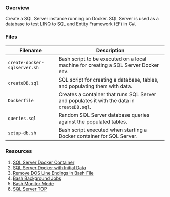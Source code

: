 ### Overview

Create a SQL Server instance running on Docker.  SQL Server is used as a database to test LINQ to SQL and 
Entity Framework (EF) in C#.

### Files

| Filename                     | Description                                                                                |
|------------------------------|--------------------------------------------------------------------------------------------|
| `create-docker-sqlserver.sh` | Bash script to be executed on a local machine for creating a SQL Server Docker env.        |
| `createDB.sql`               | SQL script for creating a database, tables, and populating them with data.                 |
| `Dockerfile`                 | Creates a container that runs SQL Server and populates it with the data in `createDB.sql`. |
| `queries.sql`                | Random SQL Server database queries against the populated tables.                           |
| `setup-db.sh`                | Bash script executed when starting a Docker container for SQL Server.                      |

### Resources

1) [SQL Server Docker Container](https://hub.docker.com/_/microsoft-mssql-server?tab=description)
2) [SQL Server Docker with Initial Data](https://github.com/twright-msft/mssql-node-docker-demo-app)
3) [Remove DOS Line Endings in Bash File](http://wiki.secondlife.com/wiki/How_to_avoid_DOS_line_endings_in_Windows_tools)
4) [Bash Background Jobs](https://kb.iu.edu/d/afnz)
5) [Bash Monitor Mode](http://www.linuxforums.org/forum/linux-programming-scripting/139939-fg-no-job-control-script.html)
6) [SQL Server TOP](https://www.w3schools.com/sql/sql_top.asp)